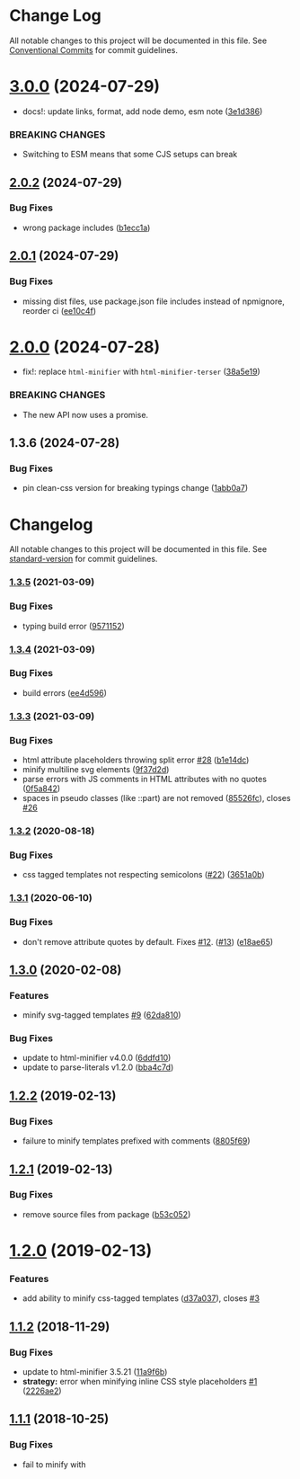# Change Log

All notable changes to this project will be documented in this file.
See [Conventional Commits](https://conventionalcommits.org) for commit guidelines.

# [3.0.0](https://github.com/JulianCataldo/literals/compare/@literals/html-css-minifier@2.0.2...@literals/html-css-minifier@3.0.0) (2024-07-29)

* docs!: update links, format, add node demo, esm note ([3e1d386](https://github.com/JulianCataldo/literals/commit/3e1d3862e7929d1e42b0e54c8f2aa65d7f76c883))

### BREAKING CHANGES

* Switching to ESM means that some CJS setups can
break

## [2.0.2](https://github.com/JulianCataldo/literals/compare/@literals/html-css-minifier@2.0.1...@literals/html-css-minifier@2.0.2) (2024-07-29)

### Bug Fixes

* wrong package includes ([b1ecc1a](https://github.com/JulianCataldo/literals/commit/b1ecc1aceae9d0cc57fed8c1e153f35bfc7d3a34))

## [2.0.1](https://github.com/JulianCataldo/literals/compare/@literals/html-css-minifier@2.0.0...@literals/html-css-minifier@2.0.1) (2024-07-29)

### Bug Fixes

* missing dist files, use package.json file includes instead of npmignore, reorder ci ([ee10c4f](https://github.com/JulianCataldo/literals/commit/ee10c4fc71759bbe48534673ca06bcfd82be3871))

# [2.0.0](https://github.com/JulianCataldo/literals/compare/@literals/html-css-minifier@1.3.6...@literals/html-css-minifier@2.0.0) (2024-07-28)

* fix!: replace `html-minifier` with `html-minifier-terser` ([38a5e19](https://github.com/JulianCataldo/literals/commit/38a5e19d9a250d2eb39518b741450a6b2d0b5785))

### BREAKING CHANGES

* The new API now uses a promise.

## 1.3.6 (2024-07-28)

### Bug Fixes

* pin clean-css version for breaking typings change ([1abb0a7](https://github.com/asyncLiz/minify-html-literals/commit/1abb0a7a891b63f24a0c0e259c7b7e4fbaae79cb))

# Changelog

All notable changes to this project will be documented in this file. See [standard-version](https://github.com/conventional-changelog/standard-version) for commit guidelines.

### [1.3.5](https://github.com/asyncLiz/minify-html-literals/compare/v1.3.4...v1.3.5) (2021-03-09)

### Bug Fixes

* typing build error ([9571152](https://github.com/asyncLiz/minify-html-literals/commit/9571152724e542d329aea6e79bf609a67e20bec6))

### [1.3.4](https://github.com/asyncLiz/minify-html-literals/compare/v1.3.3...v1.3.4) (2021-03-09)

### Bug Fixes

* build errors ([ee4d596](https://github.com/asyncLiz/minify-html-literals/commit/ee4d596c2797cea335af2c43ba0368ec3d6fa518))

### [1.3.3](https://github.com/asyncLiz/minify-html-literals/compare/v1.3.2...v1.3.3) (2021-03-09)

### Bug Fixes

* html attribute placeholders throwing split error [#28](https://github.com/asyncLiz/minify-html-literals/issues/28) ([b1e14dc](https://github.com/asyncLiz/minify-html-literals/commit/b1e14dca1a5ed9e6599193f474992729953f885d))
* minify multiline svg elements ([9f37d2d](https://github.com/asyncLiz/minify-html-literals/commit/9f37d2d6442a6533a90c1728f80aeb78d6060d9b))
* parse errors with JS comments in HTML attributes with no quotes ([0f5a842](https://github.com/asyncLiz/minify-html-literals/commit/0f5a842c54f3514c72c79eaf6749f15770818550))
* spaces in pseudo classes (like ::part) are not removed ([85526fc](https://github.com/asyncLiz/minify-html-literals/commit/85526fcb889e288e1adbb5c7ff9feca41d45acff)), closes [#26](https://github.com/asyncLiz/minify-html-literals/issues/26)

### [1.3.2](https://github.com/asyncLiz/minify-html-literals/compare/v1.3.1...v1.3.2) (2020-08-18)

### Bug Fixes

* css tagged templates not respecting semicolons ([#22](https://github.com/asyncLiz/minify-html-literals/issues/22)) ([3651a0b](https://github.com/asyncLiz/minify-html-literals/commit/3651a0bc30167deccdfb21b4177827072df16cb5))

### [1.3.1](https://github.com/asyncLiz/minify-html-literals/compare/v1.3.0...v1.3.1) (2020-06-10)

### Bug Fixes

* don't remove attribute quotes by default. Fixes [#12](https://github.com/asyncLiz/minify-html-literals/issues/12). ([#13](https://github.com/asyncLiz/minify-html-literals/issues/13)) ([e18ae65](https://github.com/asyncLiz/minify-html-literals/commit/e18ae65e202802cb2fd793089f76de3af54fec6f))

## [1.3.0](https://github.com/asyncLiz/minify-html-literals/compare/v1.2.2...v1.3.0) (2020-02-08)

### Features

- minify svg-tagged templates [#9](https://github.com/asyncLiz/minify-html-literals/issues/9) ([62da810](https://github.com/asyncLiz/minify-html-literals/commit/62da810894a1f2c3705783ebb1a4264cf8989ee4))

### Bug Fixes

- update to html-minifier v4.0.0 ([6ddfd10](https://github.com/asyncLiz/minify-html-literals/commit/6ddfd104307347b7a66739b3c4e418bb6686e94e))
- update to parse-literals v1.2.0 ([bba4c7d](https://github.com/asyncLiz/minify-html-literals/commit/bba4c7d12b9d92635ed1d72d00d69086a45d8edb))

<a name="1.2.2"></a>

## [1.2.2](https://github.com/asyncLiz/minify-html-literals/compare/v1.2.1...v1.2.2) (2019-02-13)

### Bug Fixes

- failure to minify templates prefixed with comments ([8805f69](https://github.com/asyncLiz/minify-html-literals/commit/8805f69))

<a name="1.2.1"></a>

## [1.2.1](https://github.com/asyncLiz/minify-html-literals/compare/v1.2.0...v1.2.1) (2019-02-13)

### Bug Fixes

- remove source files from package ([b53c052](https://github.com/asyncLiz/minify-html-literals/commit/b53c052))

<a name="1.2.0"></a>

# [1.2.0](https://github.com/asyncLiz/minify-html-literals/compare/v1.1.2...v1.2.0) (2019-02-13)

### Features

- add ability to minify css-tagged templates ([d37a037](https://github.com/asyncLiz/minify-html-literals/commit/d37a037)), closes [#3](https://github.com/asyncLiz/minify-html-literals/issues/3)

<a name="1.1.2"></a>

## [1.1.2](https://github.com/asyncLiz/minify-html-literals/compare/v1.1.1...v1.1.2) (2018-11-29)

### Bug Fixes

- update to html-minifier 3.5.21 ([11a9f6b](https://github.com/asyncLiz/minify-html-literals/commit/11a9f6b))
- **strategy:** error when minifying inline CSS style placeholders [#1](https://github.com/asyncLiz/minify-html-literals/issues/1) ([2226ae2](https://github.com/asyncLiz/minify-html-literals/commit/2226ae2))

<a name="1.1.1"></a>

## [1.1.1](https://github.com/asyncLiz/minify-html-literals/compare/v1.1.0...v1.1.1) (2018-10-25)

### Bug Fixes

- fail to minify with <style> placeholders ([64b9b6f](https://github.com/asyncLiz/minify-html-literals/commit/64b9b6f))

<a name="1.1.0"></a>

# [1.1.0](https://github.com/asyncLiz/minify-html-literals/compare/v1.0.7...v1.1.0) (2018-10-24)

### Bug Fixes

- do not fail on empty template literals ([b74973a](https://github.com/asyncLiz/minify-html-literals/commit/b74973a))
- update parse-literals to 1.1.0 ([5ba1e99](https://github.com/asyncLiz/minify-html-literals/commit/5ba1e99))

### Features

- allow partial minify options to make it easier to customize ([f007988](https://github.com/asyncLiz/minify-html-literals/commit/f007988))
- do not require options or filename ([6649ac9](https://github.com/asyncLiz/minify-html-literals/commit/6649ac9))

<a name="1.0.7"></a>

## [1.0.7](https://github.com/asyncLiz/minify-html-literals/compare/v1.0.6...v1.0.7) (2018-10-05)

### Bug Fixes

- do not remove tag whitespace ([89f362a](https://github.com/asyncLiz/minify-html-literals/commit/89f362a))

<a name="1.0.6"></a>

## [1.0.6](https://github.com/asyncLiz/minify-html-literals/compare/v1.0.5...v1.0.6) (2018-10-03)

### Bug Fixes

- do not collapse boolean attributes for Polymer binding syntax ([80df154](https://github.com/asyncLiz/minify-html-literals/commit/80df154))

<a name="1.0.5"></a>

## [1.0.5](https://github.com/asyncLiz/minify-html-literals/compare/v1.0.4...v1.0.5) (2018-09-27)

### Bug Fixes

- update parse-literals to fix escaped character minifying ([93922c8](https://github.com/asyncLiz/minify-html-literals/commit/93922c8))

<a name="1.0.4"></a>

## [1.0.4](https://github.com/asyncLiz/minify-html-literals/compare/v1.0.3...v1.0.4) (2018-09-19)

### Bug Fixes

- do not sort attributes or class names ([b72a5c4](https://github.com/asyncLiz/minify-html-literals/commit/b72a5c4))

<a name="1.0.3"></a>

## [1.0.3](https://github.com/asyncLiz/minify-html-literals/compare/v1.0.2...v1.0.3) (2018-09-19)

### Bug Fixes

- use hires sourcemaps by default ([7f132b2](https://github.com/asyncLiz/minify-html-literals/commit/7f132b2))

<a name="1.0.2"></a>

## [1.0.2](https://github.com/asyncLiz/minify-html-literals/compare/v1.0.1...v1.0.2) (2018-09-13)

### Bug Fixes

- remove unused import ([e37a43a](https://github.com/asyncLiz/minify-html-literals/commit/e37a43a))

<a name="1.0.1"></a>

## 1.0.1 (2018-07-24)

### Bug Fixes

- option type errors ([b917607](https://github.com/asyncLiz/minify-html-literals/commit/b917607))

### Features

- initial release ([cadf7c2](https://github.com/asyncLiz/minify-html-literals/commit/cadf7c2))
